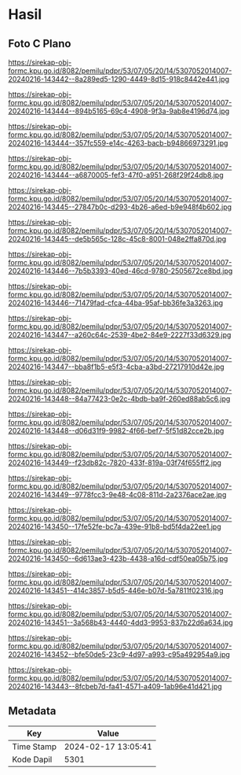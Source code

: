 # Hasil

## Foto C Plano

https://sirekap-obj-formc.kpu.go.id/8082/pemilu/pdpr/53/07/05/20/14/5307052014007-20240216-143442--8a289ed5-1290-4449-8d15-918c8442e441.jpg

https://sirekap-obj-formc.kpu.go.id/8082/pemilu/pdpr/53/07/05/20/14/5307052014007-20240216-143444--894b5165-69c4-4908-9f3a-9ab8e4196d74.jpg

https://sirekap-obj-formc.kpu.go.id/8082/pemilu/pdpr/53/07/05/20/14/5307052014007-20240216-143444--357fc559-e14c-4263-bacb-b94866973291.jpg

https://sirekap-obj-formc.kpu.go.id/8082/pemilu/pdpr/53/07/05/20/14/5307052014007-20240216-143444--a6870005-fef3-47f0-a951-268f29f24db8.jpg

https://sirekap-obj-formc.kpu.go.id/8082/pemilu/pdpr/53/07/05/20/14/5307052014007-20240216-143445--27847b0c-d293-4b26-a6ed-b9e948f4b602.jpg

https://sirekap-obj-formc.kpu.go.id/8082/pemilu/pdpr/53/07/05/20/14/5307052014007-20240216-143445--de5b565c-128c-45c8-8001-048e2ffa870d.jpg

https://sirekap-obj-formc.kpu.go.id/8082/pemilu/pdpr/53/07/05/20/14/5307052014007-20240216-143446--7b5b3393-40ed-46cd-9780-2505672ce8bd.jpg

https://sirekap-obj-formc.kpu.go.id/8082/pemilu/pdpr/53/07/05/20/14/5307052014007-20240216-143446--71479fad-cfca-44ba-95af-bb36fe3a3263.jpg

https://sirekap-obj-formc.kpu.go.id/8082/pemilu/pdpr/53/07/05/20/14/5307052014007-20240216-143447--a260c64c-2539-4be2-84e9-2227f33d6329.jpg

https://sirekap-obj-formc.kpu.go.id/8082/pemilu/pdpr/53/07/05/20/14/5307052014007-20240216-143447--bba8f1b5-e5f3-4cba-a3bd-27217910d42e.jpg

https://sirekap-obj-formc.kpu.go.id/8082/pemilu/pdpr/53/07/05/20/14/5307052014007-20240216-143448--84a77423-0e2c-4bdb-ba9f-260ed88ab5c6.jpg

https://sirekap-obj-formc.kpu.go.id/8082/pemilu/pdpr/53/07/05/20/14/5307052014007-20240216-143448--d06d31f9-9982-4f66-bef7-5f51d82cce2b.jpg

https://sirekap-obj-formc.kpu.go.id/8082/pemilu/pdpr/53/07/05/20/14/5307052014007-20240216-143449--f23db82c-7820-433f-819a-03f74f655ff2.jpg

https://sirekap-obj-formc.kpu.go.id/8082/pemilu/pdpr/53/07/05/20/14/5307052014007-20240216-143449--9778fcc3-9e48-4c08-811d-2a2376ace2ae.jpg

https://sirekap-obj-formc.kpu.go.id/8082/pemilu/pdpr/53/07/05/20/14/5307052014007-20240216-143450--17fe52fe-bc7a-439e-91b8-bd5f4da22ee1.jpg

https://sirekap-obj-formc.kpu.go.id/8082/pemilu/pdpr/53/07/05/20/14/5307052014007-20240216-143450--6d613ae3-423b-4438-a16d-cdf50ea05b75.jpg

https://sirekap-obj-formc.kpu.go.id/8082/pemilu/pdpr/53/07/05/20/14/5307052014007-20240216-143451--414c3857-b5d5-446e-b07d-5a7811f02316.jpg

https://sirekap-obj-formc.kpu.go.id/8082/pemilu/pdpr/53/07/05/20/14/5307052014007-20240216-143451--3a568b43-4440-4dd3-9953-837b22d6a634.jpg

https://sirekap-obj-formc.kpu.go.id/8082/pemilu/pdpr/53/07/05/20/14/5307052014007-20240216-143452--bfe50de5-23c9-4d97-a993-c95a492954a9.jpg

https://sirekap-obj-formc.kpu.go.id/8082/pemilu/pdpr/53/07/05/20/14/5307052014007-20240216-143443--8fcbeb7d-fa41-4571-a409-1ab96e41d421.jpg


## Metadata

| Key        | Value               |
| ---------- | ------------------- |
| Time Stamp | 2024-02-17 13:05:41 |
| Kode Dapil | 5301                |



